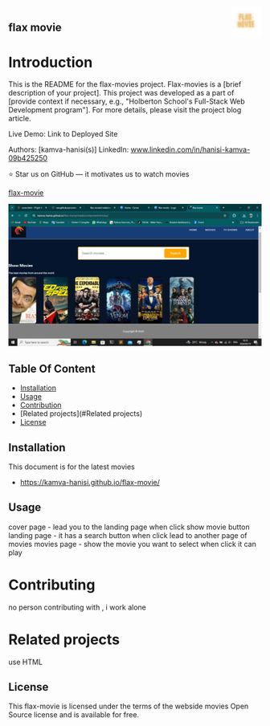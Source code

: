 <a href="Map/show movies.png">
    <img src="Map/flax-movie (1).png" alt="movie logo" title="flax-movies" align="right" height="60" />
</a>

## flax movie 

# Introduction

This is the README for the flax-movies project. Flax-movies is a [brief description of your project]. This project was developed as a part of [provide context if necessary, e.g., "Holberton School's Full-Stack Web Development program"]. For more details, please visit the project blog article.

Live Demo: Link to Deployed Site

Authors: [kamva-hanisi(s)]
LinkedIn: www.linkedin.com/in/hanisi-kamva-09b425250

:star: Star us on GitHub — it motivates us to watch movies

[flax-movie](https://kamva-hanisi.github.io/flax-movie/) 

<img src="Map/Screenshot (8).png" alt="flax-movie">

## Table Of Content

- [Installation](#installation)
- [Usage](#Usage)
- [Contribution](#Contribution)
- [Related projects](#Related projects)
- [License](#license)

## Installation

This document is for the latest movies 
- https://kamva-hanisi.github.io/flax-movie/

## Usage

cover page - lead you to the landing page when click show movie button
landing page - it has a search button when click lead to another page of movies
movies page - show the movie you want to select when click it can play

# Contributing 

no person contributing with , i work alone

# Related projects

use HTML 

## License

This flax-movie is licensed under the terms of the webside movies Open Source
license and is available for free.
